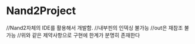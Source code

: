 # Nand2Project
//Nand2자체의 IDE를 활용해서 개발함.
//내부핀의 인덱싱 불가능
//out은 재참조 불가능
//위와 같은 제약사항으로 구현에 한계가 분명히 존재한다
